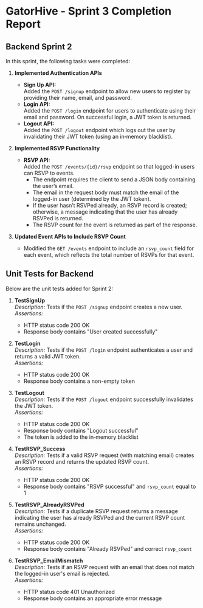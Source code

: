 # GatorHive - Sprint 3 Completion Report

## Backend Sprint 2 

In this sprint, the following tasks were completed:

1. **Implemented Authentication APIs**
   - **Sign Up API:**  
     Added the `POST /signup` endpoint to allow new users to register by providing their name, email, and password.
   - **Login API:**  
     Added the `POST /login` endpoint for users to authenticate using their email and password. On successful login, a JWT token is returned.
   - **Logout API:**  
     Added the `POST /logout` endpoint which logs out the user by invalidating their JWT token (using an in‑memory blacklist).

2. **Implemented RSVP Functionality**
   - **RSVP API:**  
     Added the `POST /events/{id}/rsvp` endpoint so that logged-in users can RSVP to events.
     - The endpoint requires the client to send a JSON body containing the user’s email.
     - The email in the request body must match the email of the logged-in user (determined by the JWT token).
     - If the user hasn’t RSVPed already, an RSVP record is created; otherwise, a message indicating that the user has already RSVPed is returned.
     - The RSVP count for the event is returned as part of the response.

3. **Updated Event APIs to Include RSVP Count**
   - Modified the `GET /events` endpoint to include an `rsvp_count` field for each event, which reflects the total number of RSVPs for that event.

## Unit Tests for Backend

Below are the unit tests added for Sprint 2:

1. **TestSignUp**  
   *Description:* Tests if the `POST /signup` endpoint creates a new user.  
   *Assertions:*  
   - HTTP status code 200 OK  
   - Response body contains "User created successfully"

2. **TestLogin**  
   *Description:* Tests if the `POST /login` endpoint authenticates a user and returns a valid JWT token.  
   *Assertions:*  
   - HTTP status code 200 OK  
   - Response body contains a non-empty token

3. **TestLogout**  
   *Description:* Tests if the `POST /logout` endpoint successfully invalidates the JWT token.  
   *Assertions:*  
   - HTTP status code 200 OK  
   - Response body contains "Logout successful"  
   - The token is added to the in‑memory blacklist

4. **TestRSVP_Success**  
   *Description:* Tests if a valid RSVP request (with matching email) creates an RSVP record and returns the updated RSVP count.  
   *Assertions:*  
   - HTTP status code 200 OK  
   - Response body contains "RSVP successful" and `rsvp_count` equal to 1

5. **TestRSVP_AlreadyRSVPed**  
   *Description:* Tests if a duplicate RSVP request returns a message indicating the user has already RSVPed and the current RSVP count remains unchanged.  
   *Assertions:*  
   - HTTP status code 200 OK  
   - Response body contains "Already RSVPed" and correct `rsvp_count`

6. **TestRSVP_EmailMismatch**  
    *Description:* Tests if an RSVP request with an email that does not match the logged-in user's email is rejected.  
    *Assertions:*  
    - HTTP status code 401 Unauthorized  
    - Response body contains an appropriate error message
